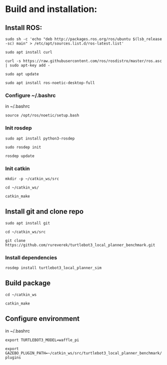 # Build and installation:

## Install ROS:

`sudo sh -c 'echo "deb http://packages.ros.org/ros/ubuntu $(lsb_release -sc) main" > /etc/apt/sources.list.d/ros-latest.list'`

`sudo apt install curl`

`curl -s https://raw.githubusercontent.com/ros/rosdistro/master/ros.asc | sudo apt-key add -`

`sudo apt update`

`sudo apt install ros-noetic-desktop-full`

### Configure ~/.bashrc

in ~/.bashrc

`source /opt/ros/noetic/setup.bash`

### Init rosdep

`sudo apt install python3-rosdep`

`sudo rosdep init`

`rosdep update`

### Init catkin

`mkdir -p ~/catkin_ws/src`

`cd ~/catkin_ws/`

`catkin_make`

## Install git and clone repo

`sudo apt install git`

`cd ~/catkin_ws/src`

`git clone https://github.com/rureverek/turtlebot3_local_planner_benchmark.git`


### Install dependencies

`rosdep install turtlebot3_local_planner_sim`

## Build package

`cd ~/catkin_ws`

`catkin_make`

## Configure environment

in ~/.bashrc

`export TURTLEBOT3_MODEL=waffle_pi`

`export GAZEBO_PLUGIN_PATH=~/catkin_ws/src/turtlebot3_local_planner_benchmark/plugins`
